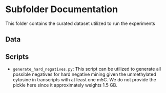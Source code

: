 # Subfolder Documentation

This folder contains the curated dataset utilized to run the experiments


## Data

## Scripts

- `generate_hard_negatives.py`: This script can be utilized to generate all possible negatives for hard negative mining given the unmethylated cytosine in transcripts with at least one m5C. We do not provide the pickle here since it approximately weights 1.5 GB.
